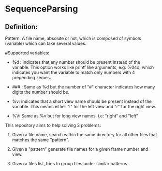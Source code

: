 SequenceParsing
===============

Definition:
----------

Pattern: A file name, absolute or not, which is composed of symbols (variable) which
can take several values.

#Supported variables:

- %d : indicates that any number should be present instead of the variable. This option
works like printf like arguments, e.g:  %04d, which indicates you want the variable
to match only numbers with 4 prepending zeroes.

- \#\#\# : Same as %d but the number of "#" character indicates how many digits the number
should be.

- %v: indicates that a short view name should be present instead of the variable. 
This means either "l" for the left view and "r" for the right view.

- %V: Same as %v but for long view names, i.e: "right" and "left"


This repository aims to help solving 3 problems:

1) Given a file name, search within the same directory for all other files that matches
the same "pattern".

2) Given a "pattern" generate file names for a given frame number and view.

3) Given a files list, tries to group files under similar patterns.

